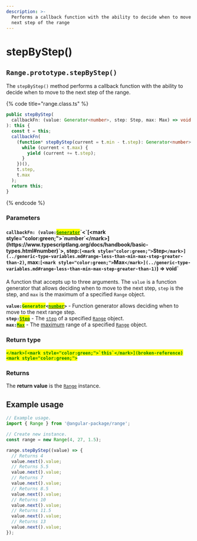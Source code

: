 ```yaml
---
description: >-
  Performs a callback function with the ability to decide when to move to the
  next step of the range
---
```


# stepByStep()

## `Range.prototype.stepByStep()`

The `stepByStep()` method performs a callback function with the ability to decide when to move to the next step of the range.

{% code title="range.class.ts" %}
```typescript
public stepByStep(
  callbackFn: (value: Generator<number>, step: Step, max: Max) => void
): this {
  const t = this;
  callbackFn(
    (function* stepByStep(current = t.min - t.step): Generator<number> {
      while (current < t.max) {
        yield (current += t.step);
      }
    })(),
    t.step,
    t.max
  );
  return this;
}
```
{% endcode %}

### Parameters

#### `callbackFn: (value:`[<mark style="color:green;">`Generator`</mark>](https://developer.mozilla.org/en-US/docs/Web/JavaScript/Reference/Statements/function\*)`<`[<mark style="color:green;">`number`</mark>](https://www.typescriptlang.org/docs/handbook/basic-types.html#number)`>, step:`[<mark style="color:green;">`Step`</mark>](../generic-type-variables.md#range-less-than-min-max-step-greater-than-2)`, max:`[<mark style="color:green;">`Max`</mark>](../generic-type-variables.md#range-less-than-min-max-step-greater-than-1)`) => void`

A function that accepts up to three arguments. The `value` is a function generator that allows deciding when to move to the next step, `step` is the step, and `max` is the maximum of a specified `Range` object.

**`value:`**<mark style="color:green;">**`Generator`**</mark>**`<`**[<mark style="color:green;">**`number`**</mark>](https://www.typescriptlang.org/docs/handbook/basic-types.html#number)**`>`** - Function generator allows deciding when to move to the next range step.\
**`step:`**[<mark style="color:green;">**`Step`**</mark>](../generic-type-variables.md#range-less-than-min-max-step-greater-than-2) - The [`step`](../accessors/get-step.md#range.prototype.step) of a specified [`Range`](broken-reference) object.\
**`max:`**[<mark style="color:green;">**`Max`**</mark>](../generic-type-variables.md#range-less-than-min-max-step-greater-than-1) - The [maximum](../properties/max.md#range.prototype.max) range of a specified [`Range`](broken-reference) object.

### Return type

#### <mark style="color:green;">``</mark>[<mark style="color:green;">`this`</mark>](broken-reference)<mark style="color:green;">``</mark>

### Returns

The **return value** is the [`Range`](broken-reference) instance.

## Example usage

```typescript
// Example usage.
import { Range } from '@angular-package/range';

// Create new instance.
const range = new Range(4, 27, 1.5);

range.stepByStep((value) => {
  // Returns 4
  value.next().value;
  // Returns 5.5
  value.next().value;
  // Returns 7
  value.next().value;
  // Returns 8.5
  value.next().value;
  // Returns 10
  value.next().value;
  // Returns 11.5
  value.next().value;
  // Returns 13
  value.next().value;
});
```
